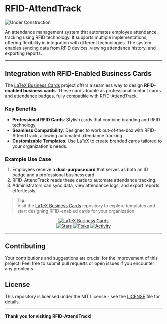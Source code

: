 
# RFID-AttendTrack

![Under Construction](https://img.shields.io/badge/status-under%20construction-orange)

An attendance management system that automates employee attendance tracking using RFID technology. It supports multiple implementations, offering flexibility in integration with different technologies. The system enables syncing data from RFID devices, viewing attendance history, and exporting reports.

---

## Integration with RFID-Enabled Business Cards

The [LaTeX Business Cards](https://github.com/Paschalis/latex-business-cards) project offers a seamless way to design **RFID-enabled business cards**. These cards double as professional contact cards and attendance badges, fully compatible with RFID-AttendTrack.

### Key Benefits
- **Professional RFID Cards**: Stylish cards that combine branding and RFID technology.  
- **Seamless Compatibility**: Designed to work out-of-the-box with RFID-AttendTrack, allowing automated attendance tracking.  
- **Customizable Templates**: Use LaTeX to create branded cards tailored to your organization's needs.  

### Example Use Case
1. Employees receive a **dual-purpose card** that serves as both an ID badge and a professional business card.  
2. RFID-AttendTrack reads these cards to automate attendance tracking.  
3. Administrators can sync data, view attendance logs, and export reports effortlessly.

> **Tip:**  
> Visit the [LaTeX Business Cards](https://github.com/Paschalis/latex-business-cards) repository to explore templates and start designing RFID-enabled cards for your organization.

<div align="center">

[![LaTeX Business Cards](https://img.shields.io/badge/LaTeX--Business--Cards-Explore%20Templates!-orange?style=for-the-badge&logo=latex)](https://github.com/Paschalis/latex-business-cards)  
[![Stars](https://img.shields.io/github/stars/Paschalis/latex-business-cards?label=🌟%20Stars&style=for-the-badge&color=yellow)](https://github.com/Paschalis/latex-business-cards/stargazers)
[![Forks](https://img.shields.io/github/forks/Paschalis/latex-business-cards?label=🍴%20Forks&style=for-the-badge&color=blue)](https://github.com/Paschalis/latex-business-cards/network/members)
[![Activity](https://img.shields.io/github/last-commit/Paschalis/latex-business-cards?label=⏳%20Last%20Update&style=for-the-badge&color=green)](https://github.com/Paschalis/latex-business-cards/commits/main)

</div>

---

## Contributing

Your contributions and suggestions are crucial for the improvement of this project!  Feel free to submit pull requests or open issues if you encounter any problems.

## License

This repository is licensed under the MIT License - see the [LICENSE](LICENSE) file for details.

---

**Thank you for visiting RFID-AttendTrack!**